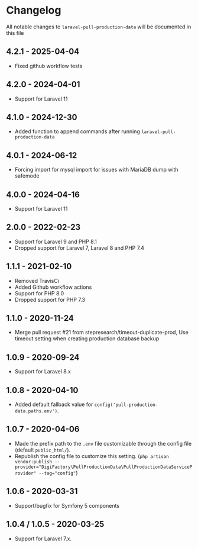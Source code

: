 # Changelog

All notable changes to `laravel-pull-production-data` will be documented in this file

## 4.2.1 - 2025-04-04
- Fixed github workflow tests

## 4.2.0 - 2024-04-01
- Support for Laravel 11

## 4.1.0 - 2024-12-30
- Added function to append commands after running `laravel-pull-production-data`

## 4.0.1 - 2024-06-12
- Forcing import for mysql import for issues with MariaDB dump with safemode

## 4.0.0 - 2024-04-16
- Support for Laravel 11

## 2.0.0 - 2022-02-23
- Support for Laravel 9 and PHP 8.1
- Dropped support for Laravel 7, Laravel 8 and PHP 7.4

## 1.1.1 - 2021-02-10
- Removed TravisCi
- Added Github workflow actions
- Support for PHP 8.0
- Dropped support for PHP 7.3

## 1.1.0 - 2020-11-24
- Merge pull request #21 from stepresearch/timeout-duplicate-prod, Use timeout setting when creating production database backup

## 1.0.9 - 2020-09-24
- Support for Laravel 8.x

## 1.0.8 - 2020-04-10
- Added default fallback value for `config('pull-production-data.paths.env')`.

## 1.0.7 - 2020-04-06

- Made the prefix path to the `.env` file customizable through the config file (default `public_html/`). 
- Republish the config file to customize this setting. (`php artisan vendor:publish --provider="DigiFactory\PullProductionData\PullProductionDataServiceProvider" --tag="config"`)

## 1.0.6 - 2020-03-31

- Support/bugfix for Symfony 5 components

## 1.0.4 / 1.0.5 - 2020-03-25

- Support for Laravel 7.x.
